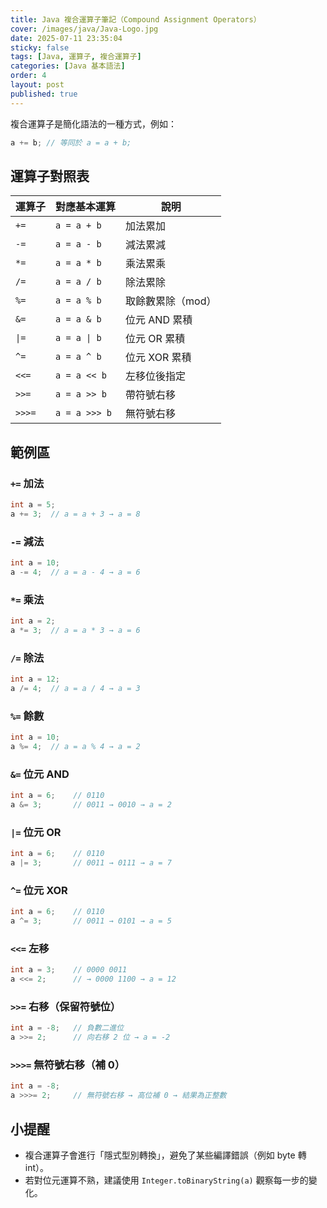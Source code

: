 ```yaml
---
title: Java 複合運算子筆記（Compound Assignment Operators）
cover: /images/java/Java-Logo.jpg
date: 2025-07-11 23:35:04
sticky: false
tags: [Java, 運算子, 複合運算子]
categories: [Java 基本語法]
order: 4
layout: post
published: true
---
```


複合運算子是簡化語法的一種方式，例如：

```java
a += b; // 等同於 a = a + b;
```

## 運算子對照表

| 運算子 | 對應基本運算 | 說明                      |
|--------|----------------|---------------------------|
| `+=`   | `a = a + b`     | 加法累加                   |
| `-=`   | `a = a - b`     | 減法累減                   |
| `*=`   | `a = a * b`     | 乘法累乘                   |
| `/=`   | `a = a / b`     | 除法累除                   |
| `%=`   | `a = a % b`     | 取餘數累除（mod）          |
| `&=`   | `a = a & b`     | 位元 AND 累積              |
| `\|=`   | `a = a \| b`     | 位元 OR 累積               |
| `^=`   | `a = a ^ b`     | 位元 XOR 累積              |
| `<<=`  | `a = a << b`    | 左移位後指定               |
| `>>=`  | `a = a >> b`    | 帶符號右移                 |
| `>>>=` | `a = a >>> b`   | 無符號右移                 |

## 範例區

### `+=` 加法

```java
int a = 5;
a += 3;  // a = a + 3 → a = 8
```

### `-=` 減法

```java
int a = 10;
a -= 4;  // a = a - 4 → a = 6
```

### `*=` 乘法

```java
int a = 2;
a *= 3;  // a = a * 3 → a = 6
```

### `/=` 除法

```java
int a = 12;
a /= 4;  // a = a / 4 → a = 3
```

### `%=` 餘數

```java
int a = 10;
a %= 4;  // a = a % 4 → a = 2
```

### `&=` 位元 AND

```java
int a = 6;    // 0110
a &= 3;       // 0011 → 0010 → a = 2
```

### `|=` 位元 OR

```java
int a = 6;    // 0110
a |= 3;       // 0011 → 0111 → a = 7
```

### `^=` 位元 XOR

```java
int a = 6;    // 0110
a ^= 3;       // 0011 → 0101 → a = 5
```

### `<<=` 左移

```java
int a = 3;    // 0000 0011
a <<= 2;      // → 0000 1100 → a = 12
```

### `>>=` 右移（保留符號位）

```java
int a = -8;   // 負數二進位
a >>= 2;      // 向右移 2 位 → a = -2
```

### `>>>=` 無符號右移（補 0）

```java
int a = -8;
a >>>= 2;     // 無符號右移 → 高位補 0 → 結果為正整數
```

## 小提醒

- 複合運算子會進行「隱式型別轉換」，避免了某些編譯錯誤（例如 byte 轉 int）。
- 若對位元運算不熟，建議使用 `Integer.toBinaryString(a)` 觀察每一步的變化。
